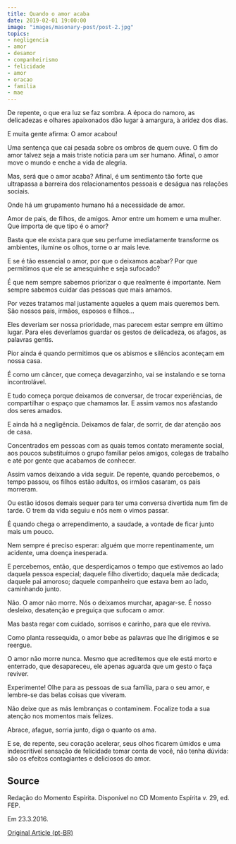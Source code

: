 ```yaml
---
title: Quando o amor acaba
date: 2019-02-01 19:00:00
image: "images/masonary-post/post-2.jpg"
topics: 
- negligencia
- amor
- desamor
- companheirismo
- felicidade
- amor
- oracao
- familia
- mae
---
```



De repente, o que era luz se faz sombra. A época do namoro, as delicadezas e
olhares apaixonados dão lugar à amargura, à aridez dos dias.

E muita gente afirma: O amor acabou!

Uma sentença que cai pesada sobre os ombros de quem ouve. O fim do amor talvez
seja a mais triste notícia para um ser humano. Afinal, o amor move o mundo e
enche a vida de alegria.

Mas, será que o amor acaba? Afinal, é um sentimento tão forte que ultrapassa a
barreira dos relacionamentos pessoais e deságua nas relações sociais.

Onde há um grupamento humano há a necessidade de amor.

Amor de pais, de filhos, de amigos. Amor entre um homem e uma mulher. Que
importa de que tipo é o amor?

Basta que ele exista para que seu perfume imediatamente transforme os
ambientes, ilumine os olhos, torne o ar mais leve.

E se é tão essencial o amor, por que o deixamos acabar? Por que permitimos que
ele se amesquinhe e seja sufocado?

É que nem sempre sabemos priorizar o que realmente é importante. Nem sempre
sabemos cuidar das pessoas que mais amamos.

Por vezes tratamos mal justamente aqueles a quem mais queremos bem. São nossos
pais, irmãos, esposos e filhos...

Eles deveriam ser nossa prioridade, mas parecem estar sempre em último lugar.
Para eles deveríamos guardar os gestos de delicadeza, os afagos, as palavras
gentis.

Pior ainda é quando permitimos que os abismos e silêncios aconteçam em nossa
casa.

É como um câncer, que começa devagarzinho, vai se instalando e se torna
incontrolável.

E tudo começa porque deixamos de conversar, de trocar experiências, de
compartilhar o espaço que chamamos lar. E assim vamos nos afastando dos seres
amados.

E ainda há a negligência. Deixamos de falar, de sorrir, de dar atenção aos de
casa.

Concentrados em pessoas com as quais temos contato meramente social, aos poucos
substituímos o grupo familiar pelos amigos, colegas de trabalho e até por gente
que acabamos de conhecer.

Assim vamos deixando a vida seguir. De repente, quando percebemos, o tempo
passou, os filhos estão adultos, os irmãos casaram, os pais morreram.

Ou estão idosos demais sequer para ter uma conversa divertida num fim de tarde.
O trem da vida seguiu e nós nem o vimos passar.

É quando chega o arrependimento, a saudade, a vontade de ficar junto mais um
pouco.

Nem sempre é preciso esperar: alguém que morre repentinamente, um acidente, uma
doença inesperada.

E percebemos, então, que desperdiçamos o tempo que estivemos ao lado daquela
pessoa especial; daquele filho divertido; daquela mãe dedicada; daquele pai
amoroso; daquele companheiro que estava bem ao lado, caminhando junto.

Não. O amor não morre. Nós o deixamos murchar, apagar-se. É nosso desleixo,
desatenção e preguiça que sufocam o amor.

Mas basta regar com cuidado, sorrisos e carinho, para que ele reviva.

Como planta ressequida, o amor bebe as palavras que lhe dirigimos e se reergue.

O amor não morre nunca. Mesmo que acreditemos que ele está morto e enterrado,
que desapareceu, ele apenas aguarda que um gesto o faça reviver.

Experimente! Olhe para as pessoas de sua família, para o seu amor, e lembre-se
das belas coisas que viveram.

Não deixe que as más lembranças o contaminem. Focalize toda a sua atenção nos
momentos mais felizes.

Abrace, afague, sorria junto, diga o quanto os ama.

E se, de repente, seu coração acelerar, seus olhos ficarem úmidos e uma
indescritível sensação de felicidade tomar conta de você, não tenha dúvida: são
os efeitos contagiantes e deliciosos do amor.

## Source
Redação do Momento Espírita.
Disponível no CD Momento Espírita v. 29, ed. FEP.

Em 23.3.2016.


[Original Article (pt-BR)](http://momento.com.br/pt/ler_texto.php?id=1823)
